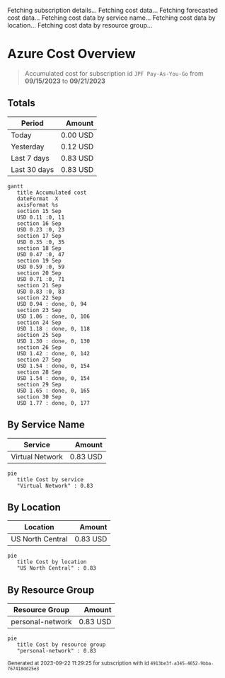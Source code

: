 Fetching subscription details...
Fetching cost data...
Fetching forecasted cost data...
Fetching cost data by service name...
Fetching cost data by location...
Fetching cost data by resource group...
# Azure Cost Overview

> Accumulated cost for subscription id `JPF Pay-As-You-Go` from **09/15/2023** to **09/21/2023**

## Totals

|Period|Amount|
|---|---:|
|Today|0.00 USD|
|Yesterday|0.12 USD|
|Last 7 days|0.83 USD|
|Last 30 days|0.83 USD|

```mermaid
gantt
   title Accumulated cost
   dateFormat  X
   axisFormat %s
   section 15 Sep
   USD 0.11 :0, 11
   section 16 Sep
   USD 0.23 :0, 23
   section 17 Sep
   USD 0.35 :0, 35
   section 18 Sep
   USD 0.47 :0, 47
   section 19 Sep
   USD 0.59 :0, 59
   section 20 Sep
   USD 0.71 :0, 71
   section 21 Sep
   USD 0.83 :0, 83
   section 22 Sep
   USD 0.94 : done, 0, 94
   section 23 Sep
   USD 1.06 : done, 0, 106
   section 24 Sep
   USD 1.18 : done, 0, 118
   section 25 Sep
   USD 1.30 : done, 0, 130
   section 26 Sep
   USD 1.42 : done, 0, 142
   section 27 Sep
   USD 1.54 : done, 0, 154
   section 28 Sep
   USD 1.54 : done, 0, 154
   section 29 Sep
   USD 1.65 : done, 0, 165
   section 30 Sep
   USD 1.77 : done, 0, 177
```

## By Service Name

|Service|Amount|
|---|---:|
|Virtual Network|0.83 USD|

```mermaid
pie
   title Cost by service
   "Virtual Network" : 0.83
```

## By Location

|Location|Amount|
|---|---:|
|US North Central|0.83 USD|

```mermaid
pie
   title Cost by location
   "US North Central" : 0.83
```

## By Resource Group

|Resource Group|Amount|
|---|---:|
|personal-network|0.83 USD|

```mermaid
pie
   title Cost by resource group
   "personal-network" : 0.83
```

<sup>Generated at 2023-09-22 11:29:25 for subscription with id `4913be3f-a345-4652-9bba-767418dd25e3`</sup>
